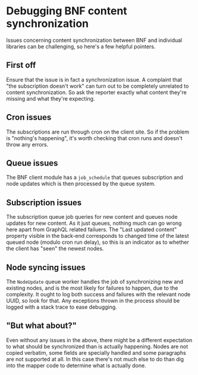 # Debugging BNF content synchronization

Issues concerning content synchronization between BNF and individual
libraries can be challenging, so here's a few helpful pointers.

## First off

Ensure that the issue is in fact a synchronization issue. A complaint
that "the subscription doesn't work" can turn out to be completely
unrelated to content synchronization. So ask the reporter exactly what
content they're missing and what they're expecting.

## Cron issues

The subscriptions are run through cron on the client site. So if the
problem is "nothing's happening", it's worth checking that cron runs
and doesn't throw any errors.

## Queue issues

The BNF client module has a `job_schedule` that queues subscription
and node updates which is then processed by the queue system.

## Subscription issues

The subscription queue job queries for new content and queues node
updates for new content. As it just queues, nothing much can go wrong
here apart from GraphQL related failuers. The "Last updated content"
property visible in the back-end corresponds to changed time of the
latest queued node (modulo cron run delay), so this is an indicator as
to whether the client has "seen" the newest nodes.

## Node syncing issues

The `NodeUpdate` queue worker handles the job of synchronizing new and
existing nodes, and is the most likely for failures to happen, due to
the complexity. It ought to log both success and failures with the
relevant node UUID, so look for that. Any exceptions thrown in the
process should be logged with a stack trace to ease debugging.

## "But what about?"

Even without any issues in the above, there might be a different
expectation to what should be synchronized than is actually happening.
Nodes are not copied verbatim, some fields are specially handled and
some paragraphs are not supported at all. In this case there's not
much else to do than dig into the mapper code to determine what is
actually done.
